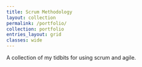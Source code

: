 ```yaml
---
title: Scrum Methodology
layout: collection
permalink: /portfolio/
collection: portfolio
entries_layout: grid
classes: wide
---
```


A collection of my tidbits for using scrum and agile.
